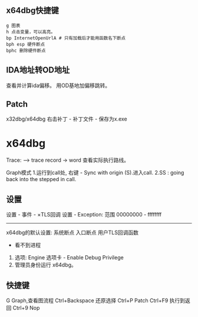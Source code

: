 
## x64dbg快捷键
```
g 图表
h 点击变量，可以高亮。
bp InternetOpenUrlA # 只有加载后才能用函数名下断点
bph esp 硬件断点
bphc 删除硬件断点
```
## IDA地址转OD地址
查看并计算ida偏移。
用OD基地加偏移跳转。


## Patch
x32dbg/x64dbg 右击补丁 - 补丁文件 - 保存为x.exe

# x64dbg


Trace: --> trace record -> word 查看实际执行路线。

Graph模式
1.运行到call处, 右键 - Sync with origin (S).进入call.
2.SS : going back into the stepped in call.


## 设置

设置 - 事件 - ×TLS回调
设置 - Exception: 范围 00000000 - ffffffff


---
x64dbg的默认设置: 系统断点 入口断点 用户TLS回调函数

* 看不到进程
1. 选项: Engine 选项卡 - Enable Debug Privilege
2. 管理员身份运行 x64dbg。


## 快捷键
G Graph,查看图流程 
Ctrl+Backspace 还原选择
Ctrl+P Patch
Ctrl+F9 执行到返回
Ctrl+9 Nop
